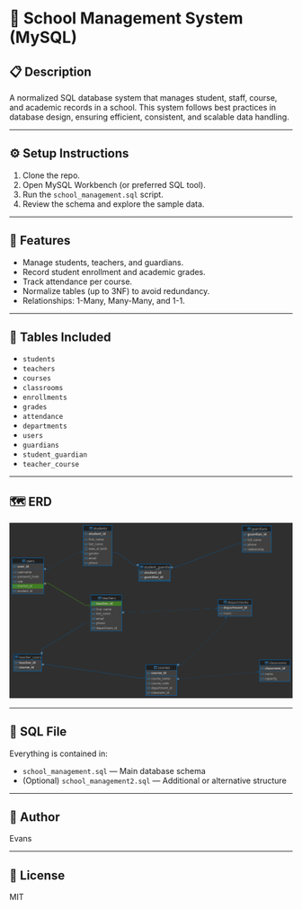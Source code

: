 # 🏫 School Management System (MySQL)

## 📋 Description
A normalized SQL database system that manages student, staff, course, and academic records in a school. This system follows best practices in database design, ensuring efficient, consistent, and scalable data handling.

---

## ⚙️ Setup Instructions

1. Clone the repo.
2. Open MySQL Workbench (or preferred SQL tool).
3. Run the `school_management.sql` script.
4. Review the schema and explore the sample data.

---

## 📁 Features

- Manage students, teachers, and guardians.
- Record student enrollment and academic grades.
- Track attendance per course.
- Normalize tables (up to 3NF) to avoid redundancy.
- Relationships: 1-Many, Many-Many, and 1-1.

---

## 🧱 Tables Included

- `students`
- `teachers`
- `courses`
- `classrooms`
- `enrollments`
- `grades`
- `attendance`
- `departments`
- `users`
- `guardians`
- `student_guardian`
- `teacher_course`

---

## 🗺️ ERD

![ERD Diagram](school_management.png)

---

## 📂 SQL File

Everything is contained in:

- `school_management.sql` — Main database schema
- (Optional) `school_management2.sql` — Additional or alternative structure

---

## 👤 Author

Evans

---

## 🔐 License

MIT
